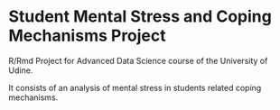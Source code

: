 #  Student Mental Stress and Coping Mechanisms Project
R/Rmd Project for Advanced Data Science course of the University of Udine.

It consists of an analysis of mental stress in students related coping mechanisms.
